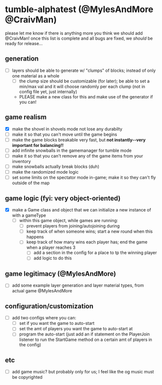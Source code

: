 # tumble-alphatest (@MylesAndMore @CraivMan)

please let me know if there is anything more you think we should add @CraivMan!
once this list is complete and all bugs are fixed, we *should* be ready for release...

## generation  

- [ ] layers should be able to generate w/ "clumps" of blocks; instead of only one material as a whole
  - [ ] the clump size should be customizable (for later); be able to set a min/max val and it will choose randomly per each clump (not in config file yet, just internally)
  - PLEASE make a new class for this and make use of the generator if you can!  

## game realism  

- [x] make the shovel in shovels mode not lose any durabilty
- [ ] make it so that you can't move until the game begins
- [ ] make the game blocks breakable very fast, but **not instantly--very important for balancing!!**
- [ ] add infinite snowballs in the gamemanager for tumble mode  
- [ ] make it so that you can't remove any of the game items from your inventory
- [ ] make snowballs actually break blocks (duh)
- [ ] make the randomized mode logic
- [ ] set some limits on the spectator mode in-game; make it so they can't fly outside of the map

## game logic (fyi: very object-oriented)  

- [x] make a Game class and object that we can initialize a new instance of with a gameType
  - [ ] within this game object, while games are running:
    - [ ] prevent players from joining/autojoining during
    - [ ] keep track of when someone wins; start a new round when this happens
    - [ ] keep track of how many wins each player has; end the game when a player reaches 3
      - [ ] add a section in the config for a place to tp the winning player
      - [ ] add logic to do this  

## game legitimacy (@MylesAndMore)  

- [ ] add some example layer generation and layer material types, from actual game @MylesAndMore  

## configuration/customization

- [ ] add two configs where you can:
  - [ ] set if you want the game to auto-start
  - [ ] set the amt of players you want the game to auto-start at
  - [ ] program the auto-start (just add an if statement on the PlayerJoin listener to run the StartGame method on a certain amt of players in the config)  

## etc  

- [ ] add game music? but probably only for us; I feel like the og music must be copyrighted
